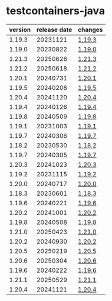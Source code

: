 # testcontainers-java	


|version|release date|changes|
|---|---|---|
|1.19.3|20231121|[1.19.3](./1.19.3-20231121.md)|
|1.19.0|20230822|[1.19.0](./1.19.0-20230822.md)|
|1.21.3|20250628|[1.21.3](./1.21.3-20250628.md)|
|1.21.2|20250618|[1.21.2](./1.21.2-20250618.md)|
|1.20.1|20240731|[1.20.1](./1.20.1-20240731.md)|
|1.19.5|20240208|[1.19.5](./1.19.5-20240208.md)|
|1.20.4|20241120|[1.20.4](./1.20.4-20241120.md)|
|1.19.4|20240126|[1.19.4](./1.19.4-20240126.md)|
|1.19.8|20240509|[1.19.8](./1.19.8-20240509.md)|
|1.19.1|20231003|[1.19.1](./1.19.1-20231003.md)|
|1.19.7|20240306|[1.19.7](./1.19.7-20240306.md)|
|1.18.2|20230530|[1.18.2](./1.18.2-20230530.md)|
|1.19.7|20240305|[1.19.7](./1.19.7-20240305.md)|
|1.20.3|20241023|[1.20.3](./1.20.3-20241023.md)|
|1.19.2|20231115|[1.19.2](./1.19.2-20231115.md)|
|1.20.0|20240717|[1.20.0](./1.20.0-20240717.md)|
|1.18.3|20230601|[1.18.3](./1.18.3-20230601.md)|
|1.19.6|20240221|[1.19.6](./1.19.6-20240221.md)|
|1.20.2|20241001|[1.20.2](./1.20.2-20241001.md)|
|1.19.8|20240508|[1.19.8](./1.19.8-20240508.md)|
|1.21.0|20250423|[1.21.0](./1.21.0-20250423.md)|
|1.20.2|20240930|[1.20.2](./1.20.2-20240930.md)|
|1.20.5|20250219|[1.20.5](./1.20.5-20250219.md)|
|1.20.6|20250304|[1.20.6](./1.20.6-20250304.md)|
|1.19.6|20240222|[1.19.6](./1.19.6-20240222.md)|
|1.21.1|20250529|[1.21.1](./1.21.1-20250529.md)|
|1.20.4|20241121|[1.20.4](./1.20.4-20241121.md)|
